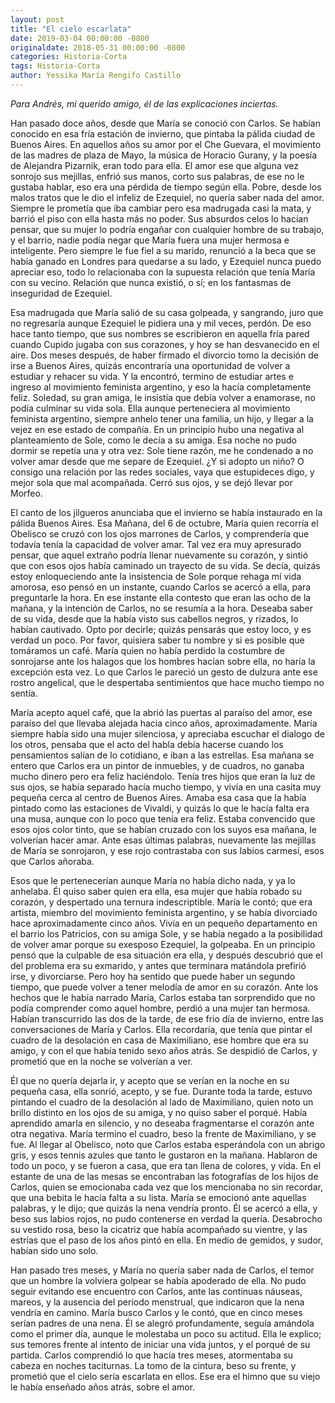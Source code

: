 ```yaml
---
layout: post
title: "El cielo escarlata"
date: 2019-03-04 00:00:00 -0800
originaldate: 2018-05-31 00:00:00 -0800
categories: Historia-Corta
tags: Historia-Corta
author: Yessika María Rengifo Castillo
---
```


*Para Andrés, mi querido amigo, él de las explicaciones inciertas.*

Han pasado doce años, desde que María se conoció con Carlos. Se habían conocido en esa fría estación de invierno, que pintaba la pálida ciudad de Buenos Aires. En aquellos años su amor por el Che Guevara, el movimiento de las madres de plaza de Mayo, la música de Horacio Gurany, y la poesía de Alejandra Pizarnik, eran todo para ella. El amor ese que alguna vez sonrojo sus mejillas, enfrió sus manos, corto sus palabras, de ese no le gustaba hablar, eso era una pérdida de tiempo según ella. Pobre, desde los malos tratos que le dio el infeliz de Ezequiel, no quería saber nada del amor.  Siempre le prometía que iba cambiar pero esa madrugada casi la mata, y barrió el piso con ella hasta más no poder. Sus absurdos celos lo hacían pensar, que su mujer lo podría engañar con cualquier hombre de su trabajo, y el barrio, nadie podía negar que María fuera una mujer hermosa e inteligente. Pero siempre le fue fiel a su marido, renunció a la beca que se había ganado en Londres para quedarse a su lado, y Ezequiel nunca puedo apreciar eso, todo lo relacionaba con la supuesta relación que tenía María con su vecino. Relación que nunca existió, o sí; en los fantasmas de inseguridad de Ezequiel.

Esa madrugada que María salió de su casa golpeada, y sangrando, juro que no regresaría aunque Ezequiel le pidiera una y mil veces, perdón. De eso hace tanto tiempo, que sus nombres se escribieron en aquella fría pared cuando Cupido jugaba con sus corazones, y hoy se han desvanecido en el aire. Dos meses después, de haber firmado el divorcio tomo la decisión de irse a Buenos Aires, quizás encontraría una oportunidad de volver a estudiar y rehacer su vida. Y la encontró, termino de estudiar artes e ingreso al movimiento feminista argentino, y eso la hacía completamente feliz. Soledad, su gran amiga, le insistía que debía volver a enamorase, no podía culminar su vida sola. Ella aunque perteneciera al movimiento feminista argentino, siempre anhelo tener una familia, un hijo, y llegar a la vejez en ese estado de compañía. En un principio hubo una negativa al planteamiento de Sole, como le decía a su amiga.  Esa noche no pudo dormir se repetía una y otra vez: Sole tiene razón, me he condenado a no volver amar desde que me separe de Ezequiel. ¿Y si adopto un niño? O consigo una relación por las redes sociales, vaya que estupideces digo, y mejor sola que mal acompañada. Cerró sus ojos, y se dejó llevar por Morfeo.

El canto de los jilgueros anunciaba que el invierno se había instaurado en la pálida Buenos Aires. Esa Mañana, del 6 de octubre, María quien recorría el Obelisco se cruzó con los ojos marrones de Carlos, y comprendería que todavía tenía la capacidad de volver amar. Tal vez era muy apresurado pensar, que aquel extraño podría llenar nuevamente su corazón, y sintió que con esos ojos había caminado un trayecto de su vida. Se decía, quizás estoy enloqueciendo ante la insistencia de Sole porque rehaga mí vida amorosa, eso pensó en un instante, cuando Carlos se acercó a ella, para preguntarle la hora. En ese instante ella contesto que eran las ocho de la mañana, y la intención de Carlos, no se resumía a la hora. Deseaba saber de su vida, desde que la había visto sus cabellos negros, y rizados, lo habían cautivado. Opto por decirle; quizás pensarás que estoy loco, y es verdad un poco. Por favor, quisiera saber tu nombre y si es posible que tomáramos un café. María quien no había perdido la costumbre de sonrojarse ante los halagos que los hombres hacían sobre ella, no haría la excepción esta vez. Lo que Carlos le pareció un gesto de dulzura ante ese rostro angelical, que le despertaba sentimientos que hace mucho tiempo no sentía.

María acepto aquel café, que la abrió las puertas al paraíso del amor, ese paraíso del que llevaba alejada hacia cinco años, aproximadamente. María siempre había sido una mujer silenciosa, y apreciaba escuchar el dialogo de los otros, pensaba que el acto del habla debía hacerse cuando los pensamientos salían de lo cotidiano, e iban a las estrellas. Esa mañana se entero que Carlos era un pintor de inmuebles, y de cuadros, no ganaba mucho dinero pero era feliz haciéndolo. Tenía tres hijos que eran la luz de sus ojos, se había separado hacía mucho tiempo, y vivía en una casita muy pequeña cerca al centro de Buenos Aires. Amaba esa casa que la había pintado como las estaciones de Vivaldi, y quizás lo que le hacía falta era una musa, aunque con lo poco que tenía era feliz. Estaba convencido que esos ojos color tinto, que se habían cruzado con los suyos esa mañana, le volverían hacer amar. Ante esas últimas palabras, nuevamente las mejillas de María se sonrojaron, y ese rojo contrastaba con sus labios carmesí, esos que Carlos añoraba.

Esos que le pertenecerían aunque María no había dicho nada, y ya lo anhelaba. Él quiso saber quien era ella, esa mujer que había robado su corazón, y despertado una ternura indescriptible. María le contó; que era artista, miembro del movimiento feminista argentino, y se había divorciado hace aproximadamente cinco años. Vivía en un pequeño departamento en el barrio los Patricios, con su amiga Sole, y se había negado a la posibilidad de volver amar porque su exesposo Ezequiel, la golpeaba. En un principio pensó que la culpable de esa situación era ella, y después descubrió que el del problema era su exmarido, y antes que terminara matándola prefirió irse, y divorciarse. Pero hoy ha sentido que puede haber un segundo tiempo, que puede volver a tener melodía de amor en su corazón. Ante los hechos que le había narrado María, Carlos estaba tan sorprendido que no podía comprender como aquel hombre, perdió a una mujer tan hermosa. Habían transcurrido las dos de la tarde, de ese frio día de invierno, entre las conversaciones de María y Carlos. Ella recordaría, que tenía que pintar el cuadro de la desolación en casa de Maximiliano, ese hombre que era su amigo, y con el que había tenido sexo años atrás. Se despidió de Carlos, y prometió que en la noche se volverían a ver.

Él que no quería dejarla ir, y acepto que se verían en la noche en su pequeña casa, ella sonrió, acepto, y se fue. Durante toda la tarde, estuvo pintando el cuadro de la desolación al lado de Maximiliano, quien noto un brillo distinto en los ojos de su amiga, y no quiso saber el porqué. Había aprendido amarla en silencio, y no deseaba fragmentarse el corazón ante otra negativa. María termino el cuadro, beso la frente de Maximiliano, y se fue. Al llegar al Obelisco, noto que Carlos estaba esperándola con un abrigo gris, y esos tennis azules que tanto le gustaron en la mañana. Hablaron de todo un poco, y se fueron a casa, que era tan llena de colores, y vida. En el estante de una de las mesas se encontraban las fotografías de los hijos de Carlos, quien se emocionaba cada vez que los mencionaba no sin recordar, que una bebita le hacía falta a su lista. María se emocionó ante aquellas palabras, y le dijo; que quizás la nena vendría pronto. Él se acercó a ella, y beso sus labios rojos, no pudo contenerse en verdad la quería. Desabrocho su vestido rosa, beso la cicatriz que había acompañado su vientre, y las estrías que el paso de los años pintó en ella. En medio de gemidos, y sudor, habían sido uno solo.

Han pasado tres meses, y María no quería saber nada de Carlos, el temor que un hombre la volviera golpear se había apoderado de ella. No pudo seguir evitando ese encuentro con Carlos, ante las continuas náuseas, mareos, y la ausencia del periodo menstrual, que indicaron que la nena vendría en camino. María busco Carlos y le contó, que en cinco meses serían padres de una nena. Él se alegró profundamente, seguía amándola como el primer día, aunque le molestaba un poco su actitud. Ella le explico; sus temores frente al intento de iniciar una vida juntos, y el porqué de su partida. Carlos comprendió lo que hacía tres meses, atormentaba su cabeza en noches taciturnas. La tomo de la cintura, beso su frente, y prometió que el cielo sería escarlata en ellos. Ese era el himno que su viejo le había enseñado años atrás, sobre el amor.

